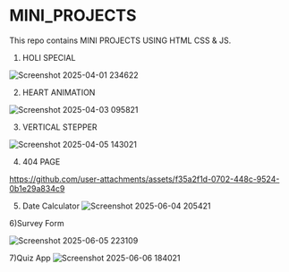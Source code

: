 # MINI_PROJECTS
This repo contains MINI PROJECTS USING HTML CSS &amp; JS.

1) HOLI SPECIAL

![Screenshot 2025-04-01 234622](https://github.com/user-attachments/assets/c218305f-1179-496f-948f-939a6d67c486)

2) HEART ANIMATION

 ![Screenshot 2025-04-03 095821](https://github.com/user-attachments/assets/32b92db5-07ac-4931-84f5-bf6b03716234)

3) VERTICAL STEPPER    
   
![Screenshot 2025-04-05 143021](https://github.com/user-attachments/assets/0974cbc1-00ec-49c0-8ac2-b01edb7fa992)
                               
4) 404 PAGE

https://github.com/user-attachments/assets/f35a2f1d-0702-448c-9524-0b1e29a834c9


5) Date Calculator
![Screenshot 2025-06-04 205421](https://github.com/user-attachments/assets/bfd41f6e-330b-4e1e-8d45-5660175e151c)

6)Survey Form

![Screenshot 2025-06-05 223109](https://github.com/user-attachments/assets/78bd810e-0670-4a1e-ae22-89f6b815d993)
  
7)Quiz App
![Screenshot 2025-06-06 184021](https://github.com/user-attachments/assets/92e137e8-cb2f-4cf2-8360-070a85721bb0)

